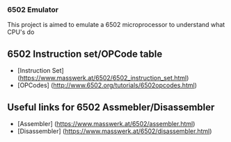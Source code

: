 ### 6502 Emulator
This project is aimed to emulate a 6502 microprocessor to understand what CPU's do

## 6502 Instruction set/OPCode table
- [Instruction Set] (https://www.masswerk.at/6502/6502_instruction_set.html)
- [OPCodes] (http://www.6502.org/tutorials/6502opcodes.html)

## Useful links for 6502 Assmebler/Disassembler 
- [Assembler] (https://www.masswerk.at/6502/assembler.html)
- [Disassembler] (https://www.masswerk.at/6502/disassembler.html)